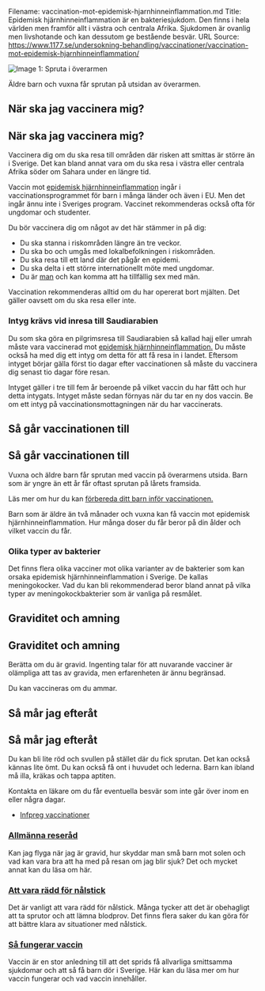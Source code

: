 Filename: vaccination-mot-epidemisk-hjarnhinneinflammation.md
Title: Epidemisk hjärnhinneinflammation är en bakteriesjukdom. Den finns i hela världen men framför allt i västra och centrala Afrika. Sjukdomen är ovanlig men livshotande och kan dessutom ge bestående besvär.
URL Source: https://www.1177.se/undersokning-behandling/vaccinationer/vaccination-mot-epidemisk-hjarnhinneinflammation/

![Image 1: Spruta i överarmen](https://www.1177.se/globalassets/1177/nationell/media/fotografier/behandlingar-och-hjalpmedel/nalar-och-vaccinationer/vaccination-skyddsutrustning.jpg?saved=2022-10-14+02:23)

Äldre barn och vuxna får sprutan på utsidan av överarmen.

När ska jag vaccinera mig?
--------------------------

När ska jag vaccinera mig?
--------------------------

Vaccinera dig om du ska resa till områden där risken att smittas är större än i Sverige. Det kan bland annat vara om du ska resa i västra eller centrala Afrika söder om Sahara under en längre tid.

Vaccin mot [epidemisk hjärnhinneinflammation](https://www.1177.se/sjukdomar--besvar/hjarna-och-nerver/infektioner-i-hjarna-och-nerver/epidemisk-hjarnhinneinflammation/) ingår i vaccinationsprogrammet för barn i många länder och även i EU. Men det ingår ännu inte i Sveriges program. Vaccinet rekommenderas också ofta för ungdomar och studenter.

Du bör vaccinera dig om något av det här stämmer in på dig:

*   Du ska stanna i riskområden längre än tre veckor.
*   Du ska bo och umgås med lokalbefolkningen i riskområden.
*   Du ska resa till ett land där det pågår en epidemi.
*   Du ska delta i ett större internationellt möte med ungdomar.
*   Du är [man](https://www.1177.se/om-1177/1177.se/vad-vi-menar-nar-vi-skriver-kvinna-och-man/) och kan komma att ha tillfällig sex med män.

Vaccination rekommenderas alltid om du har opererat bort mjälten. Det gäller oavsett om du ska resa eller inte.

### Intyg krävs vid inresa till Saudiarabien

Du som ska göra en pilgrimsresa till Saudiarabien så kallad hajj eller umrah måste vara vaccinerad mot [epidemisk hjärnhinneinflammation.](https://www.1177.se/sjukdomar--besvar/hjarna-och-nerver/infektioner-i-hjarna-och-nerver/epidemisk-hjarnhinneinflammation/) Du måste också ha med dig ett intyg om detta för att få resa in i landet. Eftersom intyget börjar gälla först tio dagar efter vaccinationen så måste du vaccinera dig senast tio dagar före resan.

Intyget gäller i tre till fem år beroende på vilket vaccin du har fått och hur detta intygats. Intyget måste sedan förnyas när du tar en ny dos vaccin. Be om ett intyg på vaccinationsmottagningen när du har vaccinerats.

Så går vaccinationen till
-------------------------

Så går vaccinationen till
-------------------------

Vuxna och äldre barn får sprutan med vaccin på överarmens utsida. Barn som är yngre än ett år får oftast sprutan på lårets framsida.

Läs mer om hur du kan [förbereda ditt barn inför vaccinationen.](https://www.1177.se/barn--gravid/vard-och-stod-for-barn/forbereda-barn-for-besok-i-varden/)

Barn som är äldre än två månader och vuxna kan få vaccin mot epidemisk hjärnhinneinflammation. Hur många doser du får beror på din ålder och vilket vaccin du får.

### **Olika typer av bakterier**

Det finns flera olika vacciner mot olika varianter av de bakterier som kan orsaka epidemisk hjärnhinneinflammation i Sverige. De kallas meningokocker. Vad du kan bli rekommenderad beror bland annat på vilka typer av meningokockbakterier som är vanliga på resmålet.

Graviditet och amning
---------------------

Graviditet och amning
---------------------

Berätta om du är gravid. Ingenting talar för att nuvarande vacciner är olämpliga att tas av gravida, men erfarenheten är ännu begränsad.

Du kan vaccineras om du ammar.

Så mår jag efteråt
------------------

Så mår jag efteråt
------------------

Du kan bli lite röd och svullen på stället där du fick sprutan. Det kan också kännas lite ömt. Du kan också få ont i huvudet och lederna. Barn kan ibland må illa, kräkas och tappa aptiten.

Kontakta en läkare om du får eventuella besvär som inte går över inom en eller några dagar.

*   [Infpreg vaccinationer](https://www.1177.se/lankbiblioteket/nationella-lankar/i/infpreg--kunskapscentrum-for-infektioner-under-graviditet/infpreg-vaccinationer/)

### [Allmänna reseråd](https://www.1177.se/liv--halsa/reserad-och-vaccinationer/allmanna-reserad/)

Kan jag flyga när jag är gravid, hur skyddar man små barn mot solen och vad kan vara bra att ha med på resan om jag blir sjuk? Det och mycket annat kan du läsa om här.

### [Att vara rädd för nålstick](https://www.1177.se/undersokning-behandling/undersokningar-och-provtagning/provtagning-och-matningar/att-vara-radd-for-nalstick/)

Det är vanligt att vara rädd för nålstick. Många tycker att det är obehagligt att ta sprutor och att lämna blodprov. Det finns flera saker du kan göra för att bättre klara av situationer med nålstick.

### [Så fungerar vaccin](https://www.1177.se/undersokning-behandling/vaccinationer/sa-fungerar-vaccin/)

Vaccin är en stor anledning till att det sprids få allvarliga smittsamma sjukdomar och att så få barn dör i Sverige. Här kan du läsa mer om hur vaccin fungerar och vad vaccin innehåller.